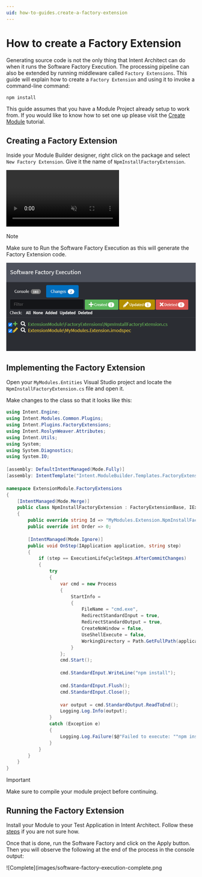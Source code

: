 ```yaml
---
uid: how-to-guides.create-a-factory-extension
---
```

# How to create a Factory Extension

Generating source code is not the only thing that Intent Architect can do when it runs the Software Factory Execution. The processing pipeline can also be extended by running middleware called `Factory Extensions`.
This guide will explain how to create a `Factory Extension` and using it to invoke a command-line command:

```cmd
npm install
```

This guide assumes that you have a Module Project already setup to work from. If you would like to know how to set one up please visit the [Create Module](xref:tutorials.create-a-module.introduction) tutorial.

## Creating a Factory Extension

Inside your Module Builder designer, right click on the package and select `New Factory Extension`.
Give it the name of `NpmInstallFactoryExtension`.

<p><video style="max-width: 100%" muted="true" loop="true" autoplay="true" src="videos/create-factory-extension.mp4"></video></p>

> [!NOTE]
> Make sure to Run the Software Factory Execution as this will generate the Factory Extension code.
>
> ![Software Factory Run](images/software-factory-execution-staging.png)

## Implementing the Factory Extension

Open your `MyModules.Entities` Visual Studio project and locate the `NpmInstallFactoryExtension.cs` file and open it.

Make changes to the class so that it looks like this:

```csharp
using Intent.Engine;
using Intent.Modules.Common.Plugins;
using Intent.Plugins.FactoryExtensions;
using Intent.RoslynWeaver.Attributes;
using Intent.Utils;
using System;
using System.Diagnostics;
using System.IO;

[assembly: DefaultIntentManaged(Mode.Fully)]
[assembly: IntentTemplate("Intent.ModuleBuilder.Templates.FactoryExtension", Version = "1.0")]

namespace ExtensionModule.FactoryExtensions
{
    [IntentManaged(Mode.Merge)]
    public class NpmInstallFactoryExtension : FactoryExtensionBase, IExecutionLifeCycle
    {
        public override string Id => "MyModules.Extension.NpmInstallFactoryExtension";
        public override int Order => 0;

        [IntentManaged(Mode.Ignore)]
        public void OnStep(IApplication application, string step)
        {
            if (step == ExecutionLifeCycleSteps.AfterCommitChanges)
            {
                try
                {
                    var cmd = new Process
                    {
                        StartInfo =
                        {
                            FileName = "cmd.exe",
                            RedirectStandardInput = true,
                            RedirectStandardOutput = true,
                            CreateNoWindow = false,
                            UseShellExecute = false,
                            WorkingDirectory = Path.GetFullPath(application.RootLocation)
                        }
                    };
                    cmd.Start();

                    cmd.StandardInput.WriteLine("npm install");

                    cmd.StandardInput.Flush();
                    cmd.StandardInput.Close();

                    var output = cmd.StandardOutput.ReadToEnd();
                    Logging.Log.Info(output);
                }
                catch (Exception e)
                {
                    Logging.Log.Failure($@"Failed to execute: ""npm install"", Reason: {e.Message}");
                }
            }
        }
    }
}
```

> [!IMPORTANT]
> Make sure to compile your module project before continuing.

## Running the Factory Extension

Install your Module to your Test Application in Intent Architect. Follow these [steps](xref:tutorials.create-a-module.install-and-run-the-module#install-the-module) if you are not sure how.

Once that is done, run the Software Factory and click on the Apply button. Then you will observe the following at the end of the process in the console output:

![Complete](images/software-factory-execution-complete.png
